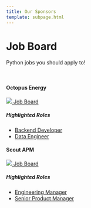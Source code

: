 ```yaml
---
title: Our Sponsors
template: subpage.html
---
```


# Job Board
Python jobs you should apply to!

<div class="container">
<br>
  <h4>Octopus Energy</h4>
    <div class="row mb-4">
      <div class="col-6">
        <a href="https://octopus.energy/">
        <img src="/assets/img/sponsors/octopus-logo.png">
        </a>
        <a href="https://octopus.energy/careers/">Job Board</a>
        <h5>Highlighted Roles</h5>
        <ul>
          <li>
            <a href="https://jobs.lever.co/octoenergy/46e388d7-71a5-41d6-ad34-03b7577f816e">Backend Developer</a>
          </li>
          <li>
            <a href="https://jobs.lever.co/octoenergy/9a5dabd4-f952-4966-bcd0-1a39cc116e50">Data Engineer</a>
          </li>
        </ul>
      </div>
    </div>
  <h4>Scout APM</h4>
    <div class="row mb-4">
      <div class="col-6">
        <a href="https://octopus.energy/">
        <img src="/assets/img/sponsors/scout-apm.png">
        </a>
        <a href="https://scoutapm.com/careers">Job Board</a>
        <h5>Highlighted Roles</h5>
        <ul>
          <li>
            <a href="https://scout-apm.breezy.hr/p/76a8b056047d-engineering-manager">Engineering Manager</a>
          </li>
          <li>
            <a href="https://scout-apm.breezy.hr/p/d0f7d1734ec1-senior-product-manager">Senior Product Manager</a>
          </li>
        </ul>
      </div>
    </div>

</div>


